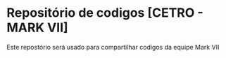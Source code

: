 # Repositório de codigos [CETRO - MARK VII]
Este repostório será usado para compartilhar codigos da equipe Mark VII
